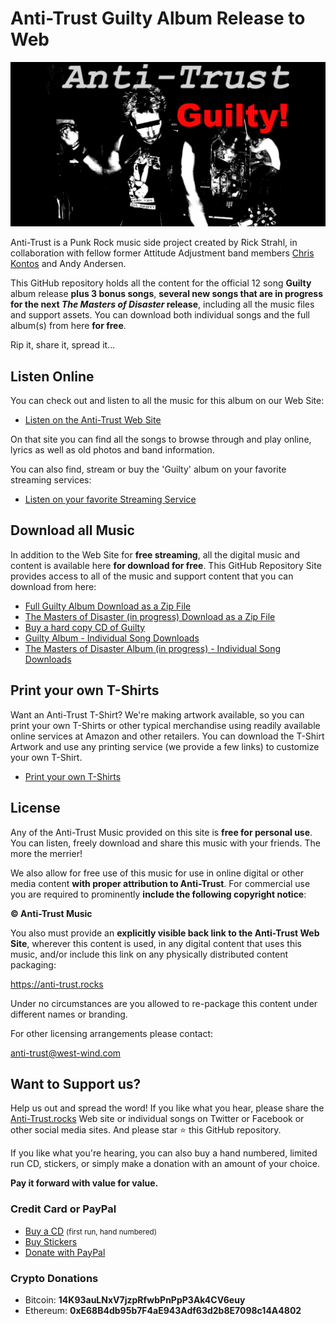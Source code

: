 # Anti-Trust Guilty Album Release to Web

![](anti-trust.rocks/albums/Guilty/card-rectangle.png)

Anti-Trust is a Punk Rock music side project created by Rick Strahl, in collaboration with fellow former Attitude Adjustment band members [Chris Kontos](https://en.wikipedia.org/wiki/Chris_Kontos_(musician)) and Andy Andersen. 

This GitHub repository holds all the content for the official 12 song **Guilty** album release **plus 3 bonus songs**, **several new songs that are in progress for the next *The Masters of Disaster* release**, including all the music files and support assets. You can download both individual songs and the full album(s) from here **for free**. 

Rip it, share it, spread it... 

## Listen Online
You can check out and listen to all the music for this album on our Web Site:

* [Listen on the Anti-Trust Web Site](https://anti-trust.rocks)

On that site you can find all the songs to browse through and play online, lyrics as well as old photos and band information.

You can also find, stream or buy the 'Guilty' album on your favorite streaming services:

* [Listen on your favorite Streaming Service](https://anti-trust.rocks/stream)

## Download all Music
In addition to the Web Site for **free streaming**, all the digital music and content is available here **for download for free**. This GitHub Repository Site provides access to all of the music and support content that you can download from here:

* [Full Guilty Album Download as a Zip File](https://github.com/RickStrahl/anti-trust-guilty-album/raw/main/Anti-Trust-Guilty.zip) 
* [The Masters of Disaster (in progress) Download  as a Zip File](https://github.com/RickStrahl/anti-trust-guilty-album/raw/main/Anti-Trust-The-Masters-of-Disaster.zip)
* [Buy a hard copy CD of Guilty](https://store.west-wind.com/product/ANTITRUST_GUILTY_CD)
* [Guilty Album - Individual Song Downloads](https://github.com/RickStrahl/anti-trust-guilty-album/tree/main/Albums/Guilty/mp3)
* [The Masters of Disaster Album (in progress) - Individual Song Downloads](https://github.com/RickStrahl/anti-trust-guilty-album/tree/main/Albums/The-Masters-of-Disaster/mp3)

## Print your own T-Shirts
Want an Anti-Trust T-Shirt? We're making artwork available, so you can print your own T-Shirts or other typical merchandise using readily available online services at Amazon and other retailers. You can download the T-Shirt Artwork and use any printing service (we provide a few links) to customize your own T-Shirt.

* [Print your own T-Shirts](https://anti-trust.rocks/t-shirt/)


## License
Any of the Anti-Trust Music provided on this site is **free for personal use**. You can listen, freely download and share this music with your friends. The more the merrier!

We also allow for free use of this music for use in online digital or other media content **with proper attribution to Anti-Trust**. For commercial use you are required to prominently **include the following copyright notice**:

**&copy; Anti-Trust Music**

You also must provide an **explicitly visible back link to the  Anti-Trust Web Site**, wherever this content is used, in any digital content that uses this music, and/or include this link on any physically distributed content packaging:

https://anti-trust.rocks

Under no circumstances are you allowed to re-package this content under different names or branding.

For other licensing arrangements please contact:

anti-trust@west-wind.com

## Want to Support us?
Help us out and spread the word! If you like what you hear, please share the [Anti-Trust.rocks](https://anti-trust.rocks) Web site or individual songs on Twitter or Facebook or other social media sites. And please star :star: this GitHub repository.

If you like what you're hearing, you can also buy a hand numbered, limited run CD, stickers, or simply make a donation with an amount of your choice.

**Pay it forward with value for value.**

### Credit Card or PayPal

* [Buy a CD](https://store.west-wind.com/product/ANTITRUST_GUILTY_CD)  <small>(first run, hand numbered)</small>
* [Buy Stickers](https://store.west-wind.com/product/ANTI_TRUST_GUILTY_STICKERS)
* [Donate with PayPal](https://www.paypal.com/donate?hosted_button_id=GRGZEC46JJL3Q)

### Crypto Donations

* Bitcoin: **14K93auLNxV7jzpRfwbPnPpP3Ak4CV6euy** 
* Ethereum: **0xE68B4db95b7F4aE943Adf63d2b8E7098c14A4802**